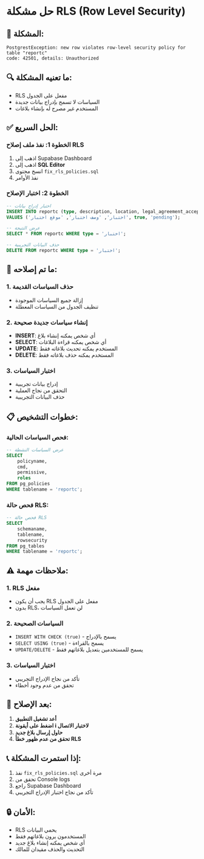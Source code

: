 # حل مشكلة RLS (Row Level Security)

## 🚨 المشكلة:
```
PostgrestException: new row violates row-level security policy for table "reportc"
code: 42501, details: Unauthorized
```

## 🔍 **ما تعنيه المشكلة:**
- RLS مفعل على الجدول
- السياسات لا تسمح بإدراج بيانات جديدة
- المستخدم غير مصرح له بإنشاء بلاغات

## ✅ **الحل السريع:**

### **الخطوة 1: نفذ ملف إصلاح RLS**
1. اذهب إلى Supabase Dashboard
2. اذهب إلى **SQL Editor**
3. انسخ محتوى `fix_rls_policies.sql`
4. نفذ الأوامر

### **الخطوة 2: اختبار الإصلاح**
```sql
-- اختبار إدراج بيانات
INSERT INTO reportc (type, description, location, legal_agreement_accepted, status)
VALUES ('اختبار', 'وصف اختبار', 'موقع اختبار', true, 'pending');

-- عرض النتيجة
SELECT * FROM reportc WHERE type = 'اختبار';

-- حذف البيانات التجريبية
DELETE FROM reportc WHERE type = 'اختبار';
```

## 🔧 **ما تم إصلاحه:**

### **1. حذف السياسات القديمة**
- إزالة جميع السياسات الموجودة
- تنظيف الجدول من السياسات المعطلة

### **2. إنشاء سياسات جديدة صحيحة**
- **INSERT**: أي شخص يمكنه إنشاء بلاغ
- **SELECT**: أي شخص يمكنه قراءة البلاغات
- **UPDATE**: المستخدم يمكنه تحديث بلاغاته فقط
- **DELETE**: المستخدم يمكنه حذف بلاغاته فقط

### **3. اختبار السياسات**
- إدراج بيانات تجريبية
- التحقق من نجاح العملية
- حذف البيانات التجريبية

## 📋 **خطوات التشخيص:**

### **فحص السياسات الحالية:**
```sql
-- عرض السياسات النشطة
SELECT 
    policyname,
    cmd,
    permissive,
    roles
FROM pg_policies 
WHERE tablename = 'reportc';
```

### **فحص حالة RLS:**
```sql
-- فحص حالة RLS
SELECT 
    schemaname,
    tablename,
    rowsecurity
FROM pg_tables 
WHERE tablename = 'reportc';
```

## ⚠️ **ملاحظات مهمة:**

### **1. RLS مفعل**
- يجب أن يكون RLS مفعل على الجدول
- بدون RLS، لن تعمل السياسات

### **2. السياسات الصحيحة**
- `INSERT WITH CHECK (true)` - يسمح بالإدراج
- `SELECT USING (true)` - يسمح بالقراءة
- `UPDATE/DELETE` - يسمح للمستخدمين بتعديل بلاغاتهم فقط

### **3. اختبار السياسات**
- تأكد من نجاح الإدراج التجريبي
- تحقق من عدم وجود أخطاء

## 🎯 **بعد الإصلاح:**

1. **أعد تشغيل التطبيق**
2. **اضغط على أيقونة ℹ️ لاختبار الاتصال**
3. **حاول إرسال بلاغ جديد**
4. **تحقق من عدم ظهور خطأ RLS**

## 📞 **إذا استمرت المشكلة:**

1. نفذ `fix_rls_policies.sql` مرة أخرى
2. تحقق من Console logs
3. راجع Supabase Dashboard
4. تأكد من نجاح اختبار الإدراج التجريبي

## 🔒 **الأمان:**

- RLS يحمي البيانات
- المستخدمون يرون بلاغاتهم فقط
- أي شخص يمكنه إنشاء بلاغ جديد
- التحديث والحذف مقيدان للمالك
